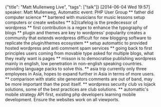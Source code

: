 {"title": "Matt Mullenweg Live", "tags": ["talk"]}
[2014-06-04 Wed 19:57]
speaker: Matt Mullenweg, Automattic
event: PHP User Group
** father did computer science
** bartered with musicians for music lessons
setup computers or create websites
** b2/cafelog is the predecessor of wordpress
** first contribution is a regex to enhance the typography of blogs
** plugin and themes are key to wordpress' popularity
creates a community that extends wordpress
difficult for new blogging software to replicate the plugin/themes ecosystem
** setup automattic to provided hosted wordpress and anti comment spam services
** going back to first principles
users coming from movable type asked for multiple blogs, what they really want is pages
** misson is to democratise publishing
wordpress mainly in english, low penetration in non-english speaking
countries. providing language packs to solve this.
** asia trip
currently only three employees in Asia, hopes to expand further in
Asia in terms of more users.
** comparison with static site generators
comments are out of band, may be more important than the post itself.
** wordpress security
club vs lojack solutions, some of the best practices are club solutions.
** automattic's mobile strategy
API first, existing php developers learning mobile development. Ensure
the websites work on all viewports.
